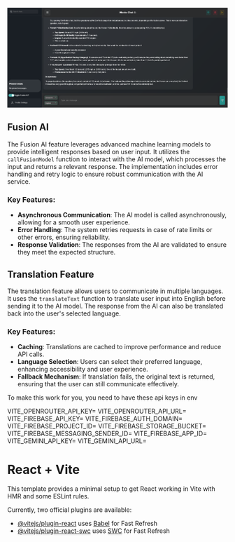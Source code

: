 
![Screenshot](Screenshot%20(13).png)

## Fusion AI

The Fusion AI feature leverages advanced machine learning models to provide intelligent responses based on user input. It utilizes the `callFusionModel` function to interact with the AI model, which processes the input and returns a relevant response. The implementation includes error handling and retry logic to ensure robust communication with the AI service.

### Key Features:
- **Asynchronous Communication**: The AI model is called asynchronously, allowing for a smooth user experience.
- **Error Handling**: The system retries requests in case of rate limits or other errors, ensuring reliability.
- **Response Validation**: The responses from the AI are validated to ensure they meet the expected structure.

## Translation Feature

The translation feature allows users to communicate in multiple languages. It uses the `translateText` function to translate user input into English before sending it to the AI model. The response from the AI can also be translated back into the user's selected language.

### Key Features:
- **Caching**: Translations are cached to improve performance and reduce API calls.
- **Language Selection**: Users can select their preferred language, enhancing accessibility and user experience.
- **Fallback Mechanism**: If translation fails, the original text is returned, ensuring that the user can still communicate effectively.

To make this work for you, you need to have these api keys in env 

VITE_OPENROUTER_API_KEY=
VITE_OPENROUTER_API_URL=
VITE_FIREBASE_API_KEY=
VITE_FIREBASE_AUTH_DOMAIN=
VITE_FIREBASE_PROJECT_ID=
VITE_FIREBASE_STORAGE_BUCKET=
VITE_FIREBASE_MESSAGING_SENDER_ID=
VITE_FIREBASE_APP_ID=
VITE_GEMINI_API_KEY=
VITE_GEMINI_API_URL=



# React + Vite

This template provides a minimal setup to get React working in Vite with HMR and some ESLint rules.

Currently, two official plugins are available:


- [@vitejs/plugin-react](https://github.com/vitejs/vite-plugin-react/blob/main/packages/plugin-react/README.md) uses [Babel](https://babeljs.io/) for Fast Refresh
- [@vitejs/plugin-react-swc](https://github.com/vitejs/vite-plugin-react-swc) uses [SWC](https://swc.rs/) for Fast Refresh
